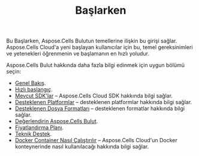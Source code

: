 ﻿---
title: Başlarken
second_title: Aspose.Cells Cloud Documen
type: docs
url: /tr/getting-started/
description: Aspose.Cells Bulut, oluşturma, dönüştürme, birleştirme, bölme, koruma, iç nesne işlemleri vb. için Excel'i destekler
weight: 10
---
Bu Başlarken, Aspose.Cells Bulutun temellerine ilişkin bu girişi sağlar. Aspose.Cells Cloud'a yeni başlayan kullanıcılar için bu, temel gereksinimleri ve yetenekleri öğrenmenin ve başlamanın en hızlı yoludur.

Aspose.Cells Bulut hakkında daha fazla bilgi edinmek için uygun bölümü seçin:

- [Genel Bakış](/cells/tr/overview/).
- [Hızlı başlangıç](/cells/tr/quickstart/).
- [Mevcut SDK'lar](/cells/tr/available-sdks/) – Aspose.Cells Cloud SDK hakkında bilgi sağlar.
- [Desteklenen Platformlar](/cells/tr/supported-platforms/) – desteklenen platformlar hakkında bilgi sağlar.
- [Desteklenen Dosya Formatları](/cells/tr/supported-file-formats/) – desteklenen formatlar hakkında bilgi sağlar.
- [Değerlendirin Aspose.Cells Bulut](/cells/tr/evaluate-aspose-cells/).
- [Fiyatlandırma Planı](/cells/tr/pricing-plan/).
- [Teknik Destek](/cells/tr/technical-support/).
- [Docker Container Nasıl Çalıştırılır](/cells/tr/how-to-run-docker-container/) – Aspose.Cells Cloud'un Docker konteynerinde nasıl kullanılacağı hakkında bilgi sağlar.
